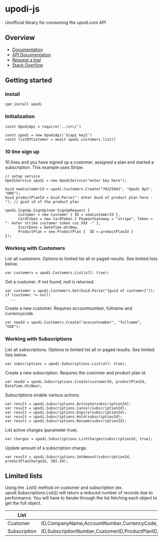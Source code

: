 # upodi-js
Unofficial library for consuming the upodi.com API

## Overview
* [Documentation](https://docs.upodi.com)
* [API Documentation](https://docs.upodi.com/v2.0/reference)
* [Request a trial](http://www.upodi.com/product/signup/)
* [Stack Overflow](http://stackoverflow.com/questions/tagged/upodi)

## Getting started

### Install

```
npm install upodi
```

### Initialization
```
const UpodiApi = require('../src/')

const upodi = new UpodiApi('${api key}')
const listOfCustomer = await upodi.customers.list()
```

### 10 line sign up
10 lines and you have signed up a customer, assigned a plan and started a subscription. This example uses Stripe.
```
// setup service
UpodiService upodi = new UpodiService("enter key here");

Guid newCustomerId = upodi.Customers.Create("70225683", "Upodi ApS", "DKK");
Guid productPlanId = Guid.Parse("- enter Guid of product plan here - "); // guid id of the product plan

upodi.SignUp.SignUp(new SignUpRequest {
      Customer = new Customer { ID = newCustomerId },
      CardToken = new CardToken { PaymentGateway = "stripe", Token = "- enter strike customer token cus_XXX -" },
      StartDate = DateTime.UtcNow,
      ProductPlan = new ProductPlan {  ID = productPlanId }
});
```

### Working with Customers
List all customers. Options to limited list all or paged results. See limited lists below.
```
var customers = upodi.Customers.List(all: true);
```

Get a customer. If not found, null is returned.
```
var customer = upodi.Customers.Get(Guid.Parse("{guid of customer}"));
if (customer != null)
  ...
```

Create a new customer. Requires accountnumber, fullname and currencycode.
```
var newId = upodi.Customers.Create("acocuntnumber", "fullname", "USD");
```

### Working with Subscriptions
List all subscriptions. Options to limited list all or paged results. See limited lists below.
```
var subscriptions = upodi.Subscriptions.List(all: true);
```

Create a new subscription. Requires the customer and product plan id.
```
var newId = upodi.Subscriptions.Create(customerId, productPlanId, DateTime.UtcNow);
```

Subscriptions enable various actions.
```
var result = upodi.Subscriptions.Activate(subscriptionId);
var result = upodi.Subscriptions.Cancel(subscriptionId);
var result = upodi.Subscriptions.Expire(subscriptionId);
var result = upodi.Subscriptions.Hold(subscriptionId);
var result = upodi.Subscriptions.Resume(subscriptionId);
```

List active charges (parameter true).
```
var charges = upodi.Subscriptions.ListCharges(subscriptionId, true);
```

Update amount of a subscription charge.
```
var result = upodi.Subscriptions.SetAmount(subscriptionId, productPlanChargeId, 302.34);
```
## Limited lists
Using the .List() method on customer and subscription (ex. upodi.Subscriptions.List()) will return a reduced number of records due to performance. You will have to iterate through the list fetching each object to get the full object.

| List          | Properties    |
| ------------- | ------------- |
| Customer      | ID,CompanyName,AccountNumber,CurrencyCode,FullName,AutoBill,RefKey,CreatedDate,ModifiedDate |
| Subscription  | ID,SubscriptionNumber,CustomerID,ProductPlanID,StartDate,StateCode,Status,EndDate,RefKey,CreatedDate,ModifiedDate      |